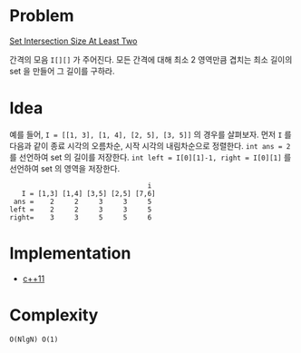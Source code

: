 # Problem

[Set Intersection Size At Least Two](https://leetcode.com/problems/set-intersection-size-at-least-two/)

간격의 모음 `I[][]` 가 주어진다. 모든 간격에 대해 최소 2 영역만큼
겹치는 최소 길이의 set 을 만들어 그 길이를 구하라.

# Idea

예를 들어, `I = [[1, 3], [1, 4], [2, 5], [3, 5]]` 의 경우를 살펴보자.
먼저 `I` 를 다음과 같이 종료 시각의 오름차순, 시작 시각의 내림차순으로
정렬한다. `int ans = 2` 를 선언하여 set 의 길이를 저장한다. `int left
= I[0][1]-1, right = I[0][1]` 를 선언하여 set 의 영역을 저장한다.

```
                                  i
   I = [1,3] [1,4] [3,5] [2,5] [7,6]
 ans =    2     2     3     3     5
left =    2     2     3     3     5
right=    3     3     5     5     6
```

# Implementation

* [c++11](a.cpp)

# Complexity

```
O(NlgN) O(1)
```
